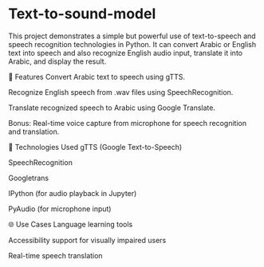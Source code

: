 # Text-to-sound-model
This project demonstrates a simple but powerful use of text-to-speech and speech recognition technologies in Python. 
It can convert Arabic or English text into speech and also recognize English audio input, translate it into Arabic, and display the result.

🎯 Features
Convert Arabic text to speech using gTTS.

Recognize English speech from .wav files using SpeechRecognition.

Translate recognized speech to Arabic using Google Translate.

Bonus: Real-time voice capture from microphone for speech recognition and translation.

🧰 Technologies Used
gTTS (Google Text-to-Speech)

SpeechRecognition

Googletrans

IPython (for audio playback in Jupyter)

PyAudio (for microphone input)

🌐 Use Cases
Language learning tools

Accessibility support for visually impaired users

Real-time speech translation
